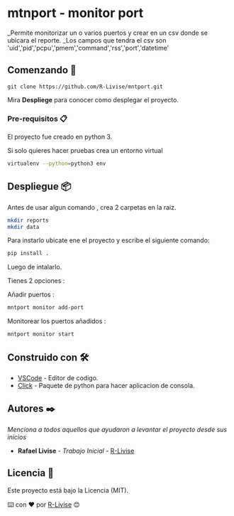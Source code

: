 # mtnport - monitor port


\_Permite monitorizar un o varios puertos y crear en un csv donde se ubicara el reporte.
\_Los campos que tendra el csv son
'uid','pid','pcpu','pmem','command','rss','port','datetime'

## Comenzando 🚀

```
git clone https://github.com/R-Livise/mntport.git
```

Mira **Despliege** para conocer como desplegar el proyecto.

### Pre-requisitos 📋

El proyecto fue creado en python 3.

Si solo quieres hacer pruebas crea un entorno virtual

```bash
virtualenv --python=python3 env

```

## Despliegue 📦

Antes de usar algun comando , crea 2 carpetas en la raiz.

```bash
mkdir reports
mkdir data

```

Para instarlo ubicate ene el proyecto y escribe el siguiente comando:


```bash
pip install .

```

Luego de intalarlo.

Tienes 2 opciones :

Añadir puertos :
```bash
mntport monitor add-port

```
Monitorear los puertos añadidos :
```bash
mntport monitor start

```

## Construido con 🛠️

- [VSCode](https://code.visualstudio.com/) - Editor de codigo.
- [Click](https://palletsprojects.com/p/click/) - Paquete de python para hacer aplicacion de consola.

## Autores ✒️

_Menciona a todos aquellos que ayudaron a levantar el proyecto desde sus inicios_

- **Rafael Livise** - _Trabajo Inicial_ - [R-Livise](https://github.com/R-Livise)

## Licencia 📄

Este proyecto está bajo la Licencia (MIT).

⌨️ con ❤️ por [R-Livise](https://github.com/R-Livise) 😊
